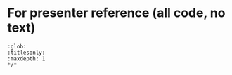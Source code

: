 # For presenter reference (all code, no text)

```{toctree}
:glob:
:titlesonly:
:maxdepth: 1
*/*
```
